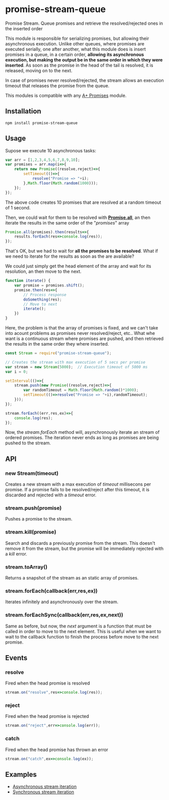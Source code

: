 # promise-stream-queue
Promise Stream. Queue promises and retrieve the resolved/rejected ones in the inserted order

This module is responsible for serializing promises, but allowing their asynchronous execution. Unlike other queues, where promises are executed
serially, one after another, what this module does is insert promises in a
queue, in a certain order, **allowing its asynchronous execution, but making the output be in the same order in which they were inserted**. As soon as the promise in the head of the tail is resolved, it is released, moving on to the next.

In case of promises never resolved/rejected, the stream allows an execution
timeout that releases the promise from the queue.

This modules is compatible with any [A+ Promises](https://www.promisejs.org/) module.

## Installation

    npm install promise-stream-queue

## Usage

Supose we execute 10 asynchronous tasks:

```javascript
var arr = [1,2,3,4,5,6,7,8,9,10];
var promises = arr.map(i=>{
	return new Promise((resolve,reject)=>{
		setTimeout(()=>{
			resolve("Promise => "+i);
		},Math.floor(Math.random(1000)));
	});
});
```

The above code creates 10 promises that are resolved at a random timeout of 1
second.

Then, we could wait for them to be resolved with [**Promise.all**](https://www.promisejs.org/api/), an then
iterate the results in the same order of the "*promises*" array

```javascript
Promise.all(promises).then(results=>{
	results.forEach(res=>console.log(res));
});
```
That's OK, but we had to wait for **all the promises to be resolved**. What
if we need to iterate for the results as soon as the are available?

We could just simply get the head element of the array and wait for its resolution, an then move to the next.

```javascript
function iterate() {
	var promise = promises.shift();
	promise.then(res=>{
		// Process response
		doSomething(res);
		// Move to next
		iterate();
	})
}
```

Here, the problem is that the array of promises is fixed, and we can't take into acount problems as promises never resolved/reject, etc.. What whe want is
a continuous stream where promises are pushed, and then retrieved the results
in the same order they where inserted.

```javascript
const Stream = require("promise-stream-queue");

// Creates the stream with max execution of 5 secs per promise
var stream = new Stream(5000);	// Execution timeout of 5000 ms
var i = 0;

setInterval(()=>{
	stream.push(new Promise((resolve,reject)=>{
		var randomTimeout = Math.floor(Math.random()*1000);
		setTimeout(()=>resolve("Promise => "+i),randomTimeout);
	}));
});

stream.forEach((err,res,ex)=>{
	console.log(res);
});
```

Now, the *stream.forEach* method will, asynchronously iterate an stream of
ordered promises. The iteration never ends as long as promises are being
pushed to the stream.

## API
### new Stream(timeout)
Creates a new stream with a max execution of *timeout* millisecons per promise.
If a promise fails to be resolved/reject after this timeout, it is discarded and rejected with a *timeout* error.

### stream.push(promise)
Pushes a promise to the stream.

### stream.kill(promise)
Search and discards a previously promise from the stream. This doesn't remove
it from the stream, but the promise will be immediately rejected with a *kill* error.

### stream.toArray()
Returns a snapshot of the stream as an static array of promises.

### stream.forEach(callback(err,res,ex))
Iterates infinitely and asynchronously over the stream.

### stream.forEachSync(callback(err,res,ex,next))
Same as before, but now, the *next* argument is a function that must be called
in order to move to the next element. This is useful when we want to wait to
the callback function to finish the process before move to the next promise.

## Events
### resolve
Fired when the head promise is resolved
```javascript
stream.on("resolve",res=>console.log(res));
```

### reject
Fired when the head promise is rejected
```javascript
stream.on("reject",err=>console.log(err));
```

### catch
Fired when the head promise has thrown an error
```javascript
stream.on("catch",ex=>console.log(ex));
```

## Examples
* [Asynchronous stream iteration](https://github.com/solzimer/promise-stream-queue/blob/master/examples/async.js)
* [Synchronous stream iteration](https://github.com/solzimer/promise-stream-queue/blob/master/examples/sync.js)
